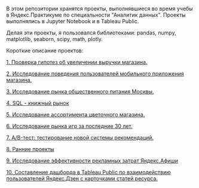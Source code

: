 В этом репозитории хранятся проекты, выполнявшиеся во время учебы в Яндекс.Практикуме по специальности "Аналитик данных". Проекты выполнялись в Jupyter Notebook и в Tableau Public.

Делая эти проекты, я пользовался библиотеками: pandas, numpy, matplotlib, seaborn, scipy, math, plotly.

Короткие описание проектов:

[1. Проверка гипотез об увеличении выручки магазина.](Income_growth_hypothesis/README.md)

[2. Исследование поведения пользователей мобильного приложения магазина.](Mobile_application_a_b_test/README.md)

[3. Исследование рынка общественного питания Москвы.](Moscow_restaurants/README.md)

[4. SQL - книжный рынок](SQL_книжный_рынок/README.md)

[5. Исследование ассортимента цветочного магазина.](Shop_e_commerce/README.md)

[6. Исследование рынка игр за последние 30 лет.](Shop_games/README.md)

[7. A/B-тест: тестирование новой системы рекомендаций.](А_Б_тест_анализ_результатов/README.md)

[8. Ранние проекты](Ранние_проекты/README.md)

[9. Исследование эффективности рекламных затрат Яндекс.Афиши](Яндекс.Афиша/README.md)

[10. Составление дашборда в Tableau Public по взаимодействию пользователей Яндекс.Дзен с карточками статей ресурса.](Яндекс.Дзен/README.md)




